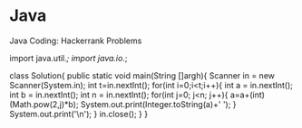 # Java
Java Coding: Hackerrank Problems

import java.util.*;
import java.io.*;

class Solution{
    public static void main(String []argh){
        Scanner in = new Scanner(System.in);
        int t=in.nextInt();
        for(int i=0;i<t;i++){
            int a = in.nextInt();
            int b = in.nextInt();
            int n = in.nextInt();
            for(int j=0; j<n; j++){
                a=a+(int)(Math.pow(2,j)*b);
                System.out.print(Integer.toString(a)+' ');
            }
            System.out.print('\n');
        }
        in.close();
    }
}
